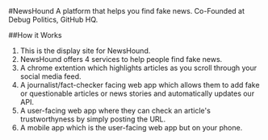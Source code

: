 <snippet>
#NewsHound
A platform that helps you find fake news. Co-Founded at Debug Politics, GitHub HQ.

##How it Works
1. This is the display site for NewsHound.
2. NewsHound offers 4 services to help people find fake news.
3. A chrome extention which highlights articles as you scroll through your  social media feed.
4. A journalist/fact-checker facing web app which allows them to add fake or questionable articles or news stories and automatically updates our API.
5. A user-facing web app where they can check an article's trustworthyness by simply posting the URL.
6. A mobile app which is the user-facing web app but on your phone.
</snippet>
